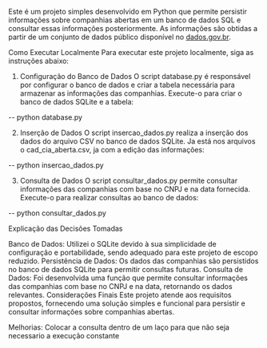 Este é um projeto simples desenvolvido em Python que permite persistir informações sobre companhias abertas em um banco de dados SQL e consultar essas informações posteriormente. As informações são obtidas a partir de um conjunto de dados público disponível no [dados.gov.br](https://dados.gov.br/dados/conjuntos-dados/cias-abertas-informao-cadastral).

Como Executar Localmente
Para executar este projeto localmente, siga as instruções abaixo:

1. Configuração do Banco de Dados
O script database.py é responsável por configurar o banco de dados e criar a tabela necessária para armazenar as informações das companhias. Execute-o para criar o banco de dados SQLite e a tabela:

 -- python database.py

2. Inserção de Dados
O script insercao_dados.py realiza a inserção dos dados do arquivo CSV no banco de dados SQLite. Ja está nos arquivos o cad_cia_aberta.csv, ja com a edição das informações:


 -- python insercao_dados.py

3. Consulta de Dados
O script consultar_dados.py permite consultar informações das companhias com base no CNPJ e na data fornecida. Execute-o para realizar consultas ao banco de dados:


 -- python consultar_dados.py



Explicação das Decisões Tomadas

Banco de Dados: Utilizei o SQLite devido à sua simplicidade de configuração e portabilidade, sendo adequado para este projeto de escopo reduzido.
Persistência de Dados: Os dados das companhias são persistidos no banco de dados SQLite para permitir consultas futuras.
Consulta de Dados: Foi desenvolvida uma função que permite consultar informações das companhias com base no CNPJ e na data, retornando os dados relevantes.
Considerações Finais
Este projeto atende aos requisitos propostos, fornecendo uma solução simples e funcional para persistir e consultar informações sobre companhias abertas.

Melhorias:
Colocar a consulta dentro de um laço para que não seja necessario a execução constante